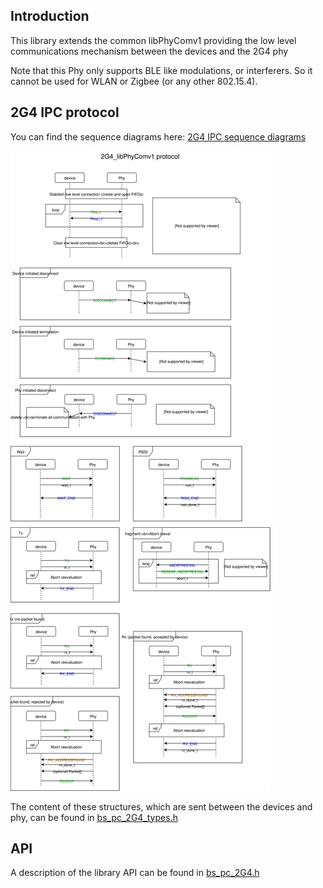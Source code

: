 ## Introduction

This library extends the common libPhyComv1 providing the low level
communications mechanism between the devices and the 2G4 phy

Note that this Phy only supports BLE like modulations, or interferers.
So it cannot be used for WLAN or Zigbee (or any other 802.15.4).

## 2G4 IPC protocol

You can find the sequence diagrams here:
[2G4 IPC sequence diagrams](2G4_libPhyComv1_protocol.svg)

![2G4 IPC sequence diagrams](./2G4_libPhyComv1_protocol.svg?sanitize=true)

The content of these structures, which are sent between the devices and phy,
can be found in [bs_pc_2G4_types.h](../src/bs_pc_2G4_types.h)

## API

A description of the library API can be found in
[bs_pc_2G4.h](../src/bs_pc_2G4.h)
